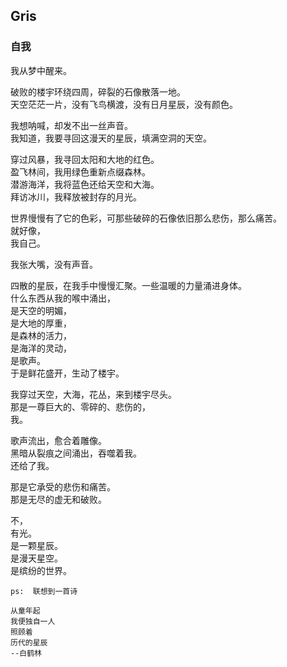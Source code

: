 ## Gris

### 自我  


我从梦中醒来。  

破败的楼宇环绕四周，碎裂的石像散落一地。  
天空茫茫一片，没有飞鸟横渡，没有日月星辰，没有颜色。  

我想呐喊，却发不出一丝声音。  
我知道，我要寻回这漫天的星辰，填满空洞的天空。  

穿过风暴，我寻回太阳和大地的红色。  
盈飞林间，我用绿色重新点缀森林。  
潜游海洋，我将蓝色还给天空和大海。  
拜访冰川，我释放被封存的月光。  

世界慢慢有了它的色彩，可那些破碎的石像依旧那么悲伤，那么痛苦。  
就好像，  
我自己。  

我张大嘴，没有声音。  

四散的星辰，在我手中慢慢汇聚。一些温暖的力量涌进身体。  
什么东西从我的喉中涌出，  
是天空的明媚，  
是大地的厚重，  
是森林的活力，  
是海洋的灵动，  
是歌声。  
于是鲜花盛开，生动了楼宇。  

我穿过天空，大海，花丛，来到楼宇尽头。  
那是一尊巨大的、零碎的、悲伤的，  
我。  

歌声流出，愈合着雕像。  
黑暗从裂痕之间涌出，吞噬着我。  
还给了我。

那是它承受的悲伤和痛苦。  
那是无尽的虚无和破败。  

不，  
有光。  
是一颗星辰。  
是漫天星空。  
是缤纷的世界。  

    ps:  联想到一首诗  
    
    从童年起
    我便独自一人  
    照顾着  
    历代的星辰  
    --白鹤林

